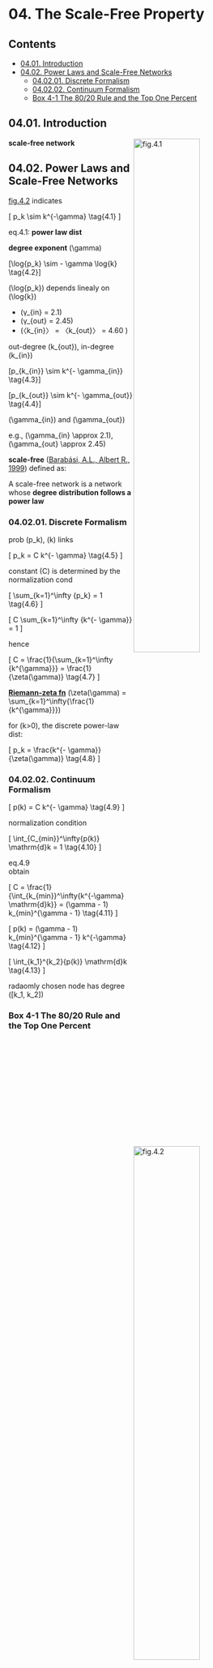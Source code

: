 <!--
Filename: 	note.md
Project: 	/Users/shume/Developer/NetworkScience/c04
Author: 	shumez <https://github.com/shumez>
Created: 	2019-03-28 19:54:5
Modified: 	2019-04-11 16:54:10
-----
Copyright (c) 2019 shumez
-->

# 04. The Scale-Free Property

## Contents

* [04.01. Introduction](#0401_introduction)
* [04.02. Power Laws and Scale-Free Networks](#0402_power_laws_and_scale-free_networks)
    * [04.02.01. Discrete Formalism](#040201_discrete_formalism)
    * [04.02.02. Continuum Formalism](#040202_continuum_formalism)
    * [Box 4-1 The 80/20 Rule and the Top One Percent](#box_4-1_the_8020_rule_and_the_top_one_percent)


## 04.01. Introduction

[![fig.4.1][fig_04_01]][fig_04_01]

**scale-free network**

## 04.02. Power Laws and Scale-Free Networks

[fig.4.2][fig_04_02] indicates

\[
    p_k \sim k^{-\gamma} \tag{4.1} 
\]

eq.4.1: **power law dist** 

**degree exponent** \(\gamma\)

\[\log{p_k} \sim - \gamma \log{k} \tag{4.2}\]

\(\log{p_k}\) depends linealy on \(\log{k}\)


[![fig.4.2][fig_04_02]][fig_04_02]

* \(γ_{in} = 2.1\) 
* \(γ_{out} = 2.45\)
* \(〈k_{in}〉 = 〈k_{out}〉 = 4.60 \)

out-degree \(k_{out}\), in-degree \(k_{in}\)

\[p_{k_{in}} \sim k^{- \gamma_{in}} \tag{4.3}\]

\[p_{k_{out}} \sim k^{- \gamma_{out}} \tag{4.4}\]

\(\gamma_{in}\) and \(\gamma_{out}\)

e.g., \(\gamma_{in} \approx 2.1\), \(\gamma_{out} \approx 2.45\)


**scale-free** ([Barabási, A.L., Albert R., 1999][1999AlbertR_BarabásiAL]) defined as:

A scale-free network is a network whose **degree distribution follows a power law**


### 04.02.01. Discrete Formalism

prob \(p_k\), \(k\) links

\[
    p_k = C k^{- \gamma} \tag{4.5}
\]

constant \(C\) is determined by the normalization cond

\[
    \sum_{k=1}^\infty {p_k} = 1 \tag{4.6}
\]

\[
    C \sum_{k=1}^\infty {k^{- \gamma}} = 1
\]

hence

\[
    C = \frac{1}{\sum_{k=1}^\infty {k^{\gamma}}} = \frac{1}{\zeta(\gamma)} \tag{4.7}
\]

**[Riemann-zeta fn]** \(\zeta(\gamma) = \sum_{k=1}^\infty{\frac{1}{k^{\gamma}}}\)

for \(k>0\), the discrete power-law dist:

\[
    p_k = \frac{k^{- \gamma}}{\zeta(\gamma)} \tag{4.8}
\]



### 04.02.02. Continuum Formalism

\[
    p(k) = C k^{- \gamma} \tag{4.9}
\]

normalization condition

\[
    \int_{C_{min}}^\infty{p(k)} \mathrm{d}k = 1 \tag{4.10}
\]

eq.4.9  
obtain

\[
    C = \frac{1}{\int_{k_{min}}^\infty{k^{-\gamma} \mathrm{d}k}} = (\gamma - 1) k_{min}^{\gamma - 1} \tag{4.11}
\]


\[
    p(k) = (\gamma - 1) k_{min}^{\gamma - 1} k^{-\gamma} \tag{4.12}
\]



\[
    \int_{k_1}^{k_2}{p(k)} \mathrm{d}k \tag{4.13}
\]

radaomly chosen node has degree \([k_1, k_2]\)


### Box 4-1 The 80/20 Rule and the Top One Percent








## 

<!-- link -->
[1999AlbertR_BarabásiAL]: https://arxiv.org/pdf/cond-mat/9910332.pdf%3Forigin%3Dpublication_detail "Barabási, A.L. and Albert, R., 1999. Emergence of scaling in random networks. science, 286(5439), pp.509-512."

[Riemann-zeta fn]: https://en.wikipedia.org/wiki/Riemann_zeta_function

<!-- figure -->
[fig_04_01]: http://networksciencebook.com/images/ch-04/figure-4-1.jpg "Fig.4.1 The Topology of the World Wide Web"
[fig_04_02]: http://networksciencebook.com/images/ch-04/figure-4-2.jpg "Fig.4.2 The Degree Distribution of the WWW"


<!-- eq -->

<!-- 02 -->
[p_k\sim&space;k^{-\gamma}]: https://latex.codecogs.com/gif.latex?p_k\sim&space;k^{-\gamma} "eq.4.1"
[\log{p_k}\sim-\gamma\log{k}]: https://latex.codecogs.com/gif.latex?\log{p_k}\sim-\gamma\log{k} "eq.4.2" 
[\gamma]: https://latex.codecogs.com/gif.latex?\gamma "\gamma"
[\log{p_k}]: https://latex.codecogs.com/gif.latex?\log{p_k} "\log{p_k}"
[\log{k}]: https://latex.codecogs.com/gif.latex?\log{k} "\log{k}"
[k_{out}]: https://latex.codecogs.com/gif.latex?k_{out} "k_{out}"
[k_{in}]: https://latex.codecogs.com/gif.latex?k_{in} "k_{in}"
[p_{k_{in}}\sim&space;k^{-\gamma_{in}}]: https://latex.codecogs.com/gif.latex?p_{k_{in}}\sim&space;k^{-\gamma_{in}} "eq.4.3" 
[p_{k_{out}}\sim&space;k^{-\gamma_{out}}]: https://latex.codecogs.com/gif.latex?p_{k_{out}}\sim&space;k^{-\gamma_{out}} "eq.4.4"
[\gamma_{in}]: https://latex.codecogs.com/gif.latex?\gamma_{in} "\gamma_{in}"
[\gamma_{out}]: https://latex.codecogs.com/gif.latex?\gamma_{out} "\gamma_{out}"
[\gamma_{in}\approx2.1]: https://latex.codecogs.com/gif.latex?\gamma_{in}\approx2.1 "\gamma_{in}\approx2.1"
[\gamma_{out}\approx2.45]: https://latex.codecogs.com/gif.latex?\gamma_{out}\approx2.45 "\gamma_{out}\approx2.45"

<!-- Discrete Formalism -->
[p_k]: https://latex.codecogs.com/gif.latex?p_k "p_k"
[k]: https://latex.codecogs.com/gif.latex?k "k"
[p_k=Ck^{-\gamma}]: https://latex.codecogs.com/gif.latex?p_k=Ck^{-\gamma} "eq.4.5"
[C]: https://latex.codecogs.com/gif.latex?C "C"
[\sum_{k=1}^\imfty{p_k}=1]: https://latex.codecogs.com/gif.latex?\sum_{k=1}^\imfty{p_k}=1 "eq.4.6"
[C\sum_{k=1}^\infty{k^{-\gamma}}=1]: https://latex.codecogs.com/gif.latex?C\sum_{k=1}^\infty{k^{-\gamma}}=1 "C\sum_{k=1}^\infty{k^{-\gamma}}=1"
[C=\frac{1}{\sum_{k=1}^\infty{k^{\gamma}}}=\frac{1}{\zeta(\gamma)}]: https://latex.codecogs.com/gif.latex?C=\frac{1}{\sum_{k=1}^\infty{k^{\gamma}}}=\frac{1}{\zeta(\gamma)} "eq.4.7"
[\zeta(\gamma)]: https://latex.codecogs.com/gif.latex?\zeta(\gamma) "\zeta(\gamma)"
[p_k=\frac{k^{-\gamma}}{\zeta(\gamma)}]: https://latex.codecogs.com/gif.latex?p_k=\frac{k^{-\gamma}}{\zeta(\gamma)} "eq.4.8"


<style type="text/css">
	img{width: 51%; float: right;}
</style>
